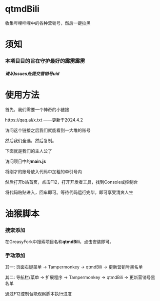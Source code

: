 # qtmdBili
收集哔哩哔哩中的各种营销号，然后一键拉黑

# 须知
### 本项目目的旨在守护最好的霹雳霹雳
##### 请从Issues处提交营销号uid

# 使用方法
首先，我们需要一个神奇的小链接

https://qaq.al/x.txt ——更新于2024.4.2

访问这个链接之后我们就能看到一大堆的账号

然后我们全选，然后复制。

下面就是我们的主人公了

访问项目中的**main.js**

将刚才的账号放入代码中加粗的单引号内

然后打开b站首页，点击F12，打开开发者工具，找到Console或控制台

将代码粘贴进入，回车即可。等待代码运行完毕，即可享受清爽人生

# 油猴脚本
### 搜索添加
在GreasyFork中搜索项目名称**qtmdBili**，点击安装即可。

### 手动添加
其一: 页面右键菜单 -> Tampermonkey -> qtmdBili -> 更新营销号黑名单

其二: 导航栏/菜单 -> 扩展程序 -> Tampermonkey -> qtmdBili -> 更新营销号黑名单

通过F12控制台能观察脚本执行进度

